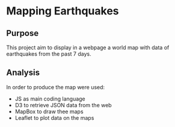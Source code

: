 # Mapping Earthquakes
## Purpose
This project aim to display in a webpage a world map with data of earthquakes from the past 7 days.
## Analysis
In order to produce the map were used:
- JS as main coding language
- D3 to retrieve JSON data from the web
- MapBox to draw thee maps
- Leaflet to plot data on the maps
